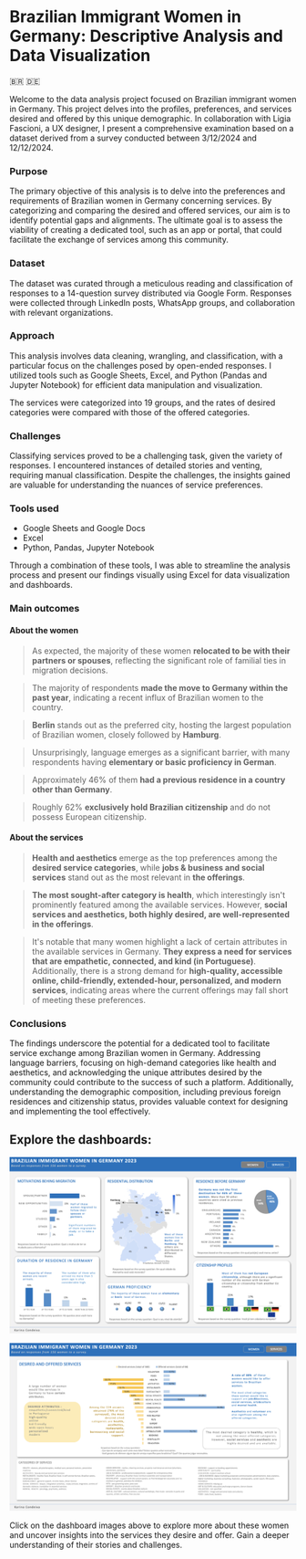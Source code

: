 # Brazilian Immigrant Women in Germany: Descriptive Analysis and Data Visualization
:brazil:
:de:


Welcome to the data analysis project focused on Brazilian immigrant women in Germany. This project delves into the profiles, preferences, and services desired and offered by this unique demographic. In collaboration with Ligia Fascioni, a UX designer, I present a comprehensive examination based on a dataset derived from a survey conducted between 3/12/2024 and 12/12/2024.


### Purpose

The primary objective of this analysis is to delve into the preferences and requirements of Brazilian women in Germany concerning services. By categorizing and comparing the desired and offered services, our aim is to identify potential gaps and alignments. The ultimate goal is to assess the viability of creating a dedicated tool, such as an app or portal, that could facilitate the exchange of services among this community.


### Dataset
The dataset was curated through a meticulous reading and classification of responses to a 14-question survey distributed via Google Form. Responses were collected through LinkedIn posts, WhatsApp groups, and collaboration with relevant organizations.

### Approach
This analysis involves data cleaning, wrangling, and classification, with a particular focus on the challenges posed by open-ended responses. I utilized tools such as Google Sheets, Excel, and Python (Pandas and Jupyter Notebook) for efficient data manipulation and visualization.

The services were categorized into 19 groups, and the rates of desired categories were compared with those of the offered categories.

### Challenges
Classifying services proved to be a challenging task, given the variety of responses. I encountered instances of detailed stories and venting, requiring manual classification. Despite the challenges, the insights gained are valuable for understanding the nuances of service preferences.

### Tools used
- Google Sheets and Google Docs
- Excel
- Python, Pandas, Jupyter Notebook

Through a combination of these tools, I was able to streamline the analysis process and present our findings visually using Excel for data visualization and dashboards.

### Main outcomes

#### About the women
> As expected,  the majority of these women **relocated to be with their partners or spouses**, reflecting the significant role of familial ties in migration decisions.

>The majority of respondents **made the move to Germany within the past year**, indicating a recent influx of Brazilian women to the country.

> **Berlin** stands out as the preferred city, hosting the largest population of Brazilian women, closely followed by **Hamburg**.

> Unsurprisingly, language emerges as a significant barrier, with many respondents having **elementary or basic proficiency in German**.

> Approximately 46% of them **had a previous residence in a country other than Germany**.

> Roughly 62% **exclusively hold Brazilian citizenship** and do not possess European citizenship.


#### About the services
> **Health and aesthetics** emerge as the top preferences among the **desired service categories**, while **jobs & business and social services** stand out as the most relevant in **the offerings**.

> **The most sought-after category is health**, which interestingly isn't prominently featured among the available services. However, **social services and aesthetics, both highly desired, are well-represented in the offerings**.

> It's notable that many women highlight a lack of certain attributes in the available services in Germany. **They express a need for services that are empathetic, connected, and kind (in Portuguese)**. Additionally, there is a strong demand for **high-quality, accessible online, child-friendly, extended-hour, personalized, and modern services**, indicating areas where the current offerings may fall short of meeting these preferences.

### Conclusions

The findings underscore the potential for a dedicated tool to facilitate service exchange among Brazilian women in Germany. Addressing language barriers, focusing on high-demand categories like health and aesthetics, and acknowledging the unique attributes desired by the community could contribute to the success of such a platform. Additionally, understanding the demographic composition, including previous foreign residences and citizenship status, provides valuable context for designing and implementing the tool effectively.

## Explore the dashboards:

[![dashboard1](images/dashboard1.png 'Dashboar1')](https://github.com/KC2016/brazilian_immigrant_women_in_germany/blob/main/images/dashboard1.png)

[![dashboard2](images/dashboard2.png 'Dashboar2')](https://github.com/KC2016/brazilian_immigrant_women_in_germany/blob/main/images/dashboard2.png)

Click on the dashboard images above to explore more about these women and uncover insights into the services they desire and offer. Gain a deeper understanding of their stories and challenges.